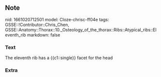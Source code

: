 ## Note
nid: 1661020712501
model: Cloze-chrisc-ff04e
tags: GSSE::!Contributor::Chris_Chen, GSSE::Anatomy::Thorax::10._Osteology_of_the_thorax::Ribs::Atypical_ribs::Eleventh_rib
markdown: false

### Text
<div class='toggle'>
  The eleventh rib has a {{c1::single}} facet for the head
</div>

### Extra

